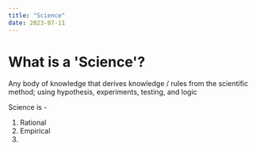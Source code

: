 ```yaml
---
title: "Science"
date: 2023-07-11
---
```

# What is a 'Science'?

Any body of knowledge that derives knowledge / rules from the scientific method; using hypothesis, experiments, testing, and logic 

Science is - 
1. Rational
2. Empirical 
3.  